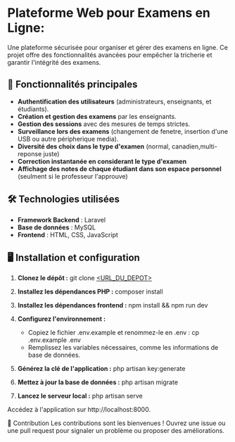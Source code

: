 # Plateforme Web pour Examens en Ligne:
Une plateforme sécurisée pour organiser et gérer des examens en ligne. Ce projet offre des fonctionnalités avancées pour empêcher la tricherie et garantir l'intégrité des examens.

## 🚀 Fonctionnalités principales
- **Authentification des utilisateurs** (administrateurs, enseignants, et étudiants).
- **Création et gestion des examens** par les enseignants.
- **Gestion des sessions** avec des mesures de temps strictes.
- **Surveillance lors des examens** (changement de fenetre, insertion d'une USB ou autre péripherique media).
- **Diversité des choix dans le type d'examen** (normal, canadien,multi-reponse juste)
- **Correction instantanée en considerant le type d'examen**
- **Affichage des notes de chaque étudiant dans son espace personnel** (seulment si le professeur l'approuve)

## 🛠️ Technologies utilisées
- **Framework Backend** : Laravel
- **Base de données** : MySQL
- **Frontend** : HTML, CSS, JavaScript




## 🖥️ Installation et configuration

1. **Clonez le dépôt :**
   git clone [<URL_DU_DEPOT>](https://github.com/Ismail-Bourahou/Laravel-Project.git)

2. **Installez les dépendances PHP :**
    composer install

3. **Installez les dépendances frontend :**
    npm install && npm run dev
    
4. **Configurez l'environnement :**
    - Copiez le fichier .env.example et renommez-le en .env :
        cp .env.example .env
    - Remplissez les variables nécessaires, comme les informations de base de données.

5. **Générez la clé de l'application :**
    php artisan key:generate

6. **Mettez à jour la base de données :**
    php artisan migrate

7. **Lancez le serveur local :**
    php artisan serve

    
Accédez à l'application sur http://localhost:8000.


🌟 Contribution
Les contributions sont les bienvenues ! Ouvrez une issue ou une pull request pour signaler un problème ou proposer des améliorations.
